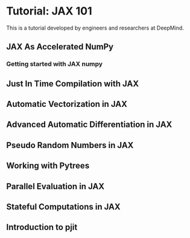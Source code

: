 # Tutorial: JAX 101
This is a tutorial developed by engineers and researchers at DeepMind.

## JAX As Accelerated NumPy
### Getting started with JAX numpy


## Just In Time Compilation with JAX

## Automatic Vectorization in JAX

## Advanced Automatic Differentiation in JAX

## Pseudo Random Numbers in JAX

## Working with Pytrees

## Parallel Evaluation in JAX

## Stateful Computations in JAX

## Introduction to pjit
